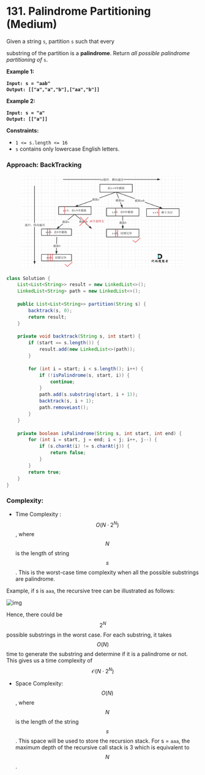 # 131. Palindrome Partitioning (Medium)

Given a string `s`, partition `s` such that every&#x20;

substring of the partition is a **palindrome**. Return _all possible palindrome partitioning of_ `s`.

**Example 1:**

<pre><code><strong>Input: s = "aab"
</strong><strong>Output: [["a","a","b"],["aa","b"]]
</strong></code></pre>

**Example 2:**

<pre><code><strong>Input: s = "a"
</strong><strong>Output: [["a"]]
</strong></code></pre>

**Constraints:**

* `1 <= s.length <= 16`
* `s` contains only lowercase English letters.



### Approach: BackTracking

<figure><img src="../../../.gitbook/assets/image (18).png" alt=""><figcaption></figcaption></figure>

```java
class Solution {
    List<List<String>> result = new LinkedList<>();
    LinkedList<String> path = new LinkedList<>();

    public List<List<String>> partition(String s) {
        backtrack(s, 0);
        return result;
    }

    private void backtrack(String s, int start) {
        if (start == s.length()) {
            result.add(new LinkedList<>(path));
        }

        for (int i = start; i < s.length(); i++) {
            if (!isPalindrome(s, start, i)) {
                continue;
            }
            path.add(s.substring(start, i + 1));
            backtrack(s, i + 1);
            path.removeLast();
        }
    }

    private boolean isPalindrome(String s, int start, int end) {
        for (int i = start, j = end; i < j; i++, j--) {
            if (s.charAt(i) != s.charAt(j)) {
                return false;
            }
        }
        return true;
    }
}
```

### Complexity:

* Time Complexity : $$O(N⋅2^N)$$, where $$N$$ is the length of string $$s$$. This is the worst-case time complexity when all the possible substrings are palindrome.

Example, if s is `aaa`, the recursive tree can be illustrated as follows:

![img](https://leetcode.com/problems/palindrome-partitioning/Figures/131/time\_complexity.png)

Hence, there could be $$2^{N}$$ possible substrings in the worst case. For each substring, it takes $$O(N)$$ time to generate the substring and determine if it is a palindrome or not. This gives us a time complexity of $$\mathcal{O}(N \cdot 2^{N})$$

* Space Complexity: $$O(N)$$, where $$N$$ is the length of the string $$s$$. This space will be used to store the recursion stack. For s = `aaa`, the maximum depth of the recursive call stack is 3 which is equivalent to $$N$$.
